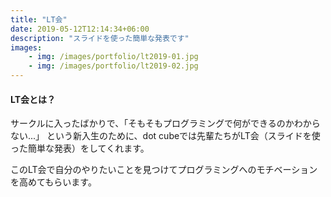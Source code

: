 ```yaml
---
title: "LT会"
date: 2019-05-12T12:14:34+06:00
description: "スライドを使った簡単な発表です"
images:
    - img: /images/portfolio/lt2019-01.jpg
    - img: /images/portfolio/lt2019-02.jpg
---
```


#### LT会とは？
サークルに入ったばかりで、「そもそもプログラミングで何ができるのかわからない...」
という新入生のために、dot cubeでは先輩たちがLT会（スライドを使った簡単な発表）をしてくれます。

このLT会で自分のやりたいことを見つけてプログラミングへのモチベーションを高めてもらいます。